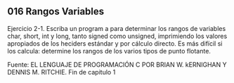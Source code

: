 ## 016 Rangos Variables

Ejercicio 2-1. Escriba un program a para determinar los rangos de variables char, short, int y long, tanto signed como unsigned, imprimiendo los valores apropiados de los heciders estándar y por cálculo directo. Es más difícil si los calcula: determine los rangos de los varios tipos de punto flotante.

Fuente: EL LENGUAJE DE PROGRAMACIÓN C POR BRIAN W. kERNIGHAN Y DENNIS M. RITCHIE. Fin de capitulo 1